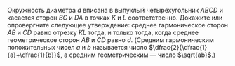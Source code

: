 Окружность диаметра $d$ вписана в выпуклый четырёхугольник $ABCD$ и касается сторон $BC$ и $DA$ в точках $K$ и $L$ соответственно. Докажите или опровергните следующее утверждение: среднее гармоническое сторон $AB$ и $CD$ равно отрезку $KL$ тогда, и только тогда, когда среднее геометрическое сторон $AB$ и $CD$ равно $d$. (Средним гармоническим положительных чисел $a$ и $b$ называется число $\dfrac{2}{\dfrac{1}{a}+\dfrac{1}{b}}$, а средним геометрическим — число $\sqrt{ab}$.)